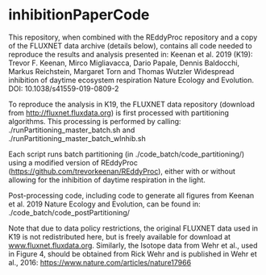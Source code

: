 # inhibitionPaperCode
This repository, when combined with the REddyProc repository and a copy of the FLUXNET data archive (details below), contains all code needed to reproduce the results and analysis presented in:
Keenan et al. 2019 (K19):
Trevor F. Keenan, Mirco Migliavacca, Dario Papale, Dennis Baldocchi, Markus Reichstein, Margaret Torn and Thomas Wutzler
Widespread inhibition of daytime ecosystem respiration
Nature Ecology and Evolution. DOI: 10.1038/s41559-019-0809-2
 
To reproduce the analysis in K19, the FLUXNET data repository (download from http://fluxnet.fluxdata.org) is first processed with partitioning algorithms. 
This processing is performed by calling:
./runPartitioning_master_batch.sh
and
./runPartitioning_master_batch_wInhib.sh

Each script runs batch partitioning (in ./code_batch/code_partitioning/) using a modified version of REddyProc (https://github.com/trevorkeenan/REddyProc), either with or without allowing for the inhibition of daytime respiration in the light.

Post-processing code, including code to generate all figures from Keenan et al. 2019 Nature Ecology and Evolution, can be found in:
./code_batch/code_postPartitioning/

Note that due to data policy restrictions, the original FLUXNET data used in K19 is not redistributed here, but is freely available for download at www.fluxnet.fluxdata.org.
Similarly, the Isotope data from Wehr et al., used in Figure 4, should be obtained from Rick Wehr and is published in Wehr et al., 2016: https://www.nature.com/articles/nature17966



